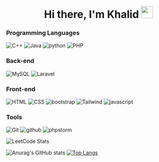 <h1 align="center">
  Hi there, I'm Khalid 
  <img src="https://github.com/blackcater/blackcater/raw/main/images/Hi.gif" height="32" />
</h1>

### Programming Languages
![C++](https://img.shields.io/badge/-C++-555555?&logo=c%2b%2b&labelColor=00599c&logoSize=auto)
![Java](https://img.shields.io/badge/-Java-555555?&logo=Java&logoSize=auto)
![python](https://img.shields.io/badge/-python-555555?&logo=python&labelColor=f7cc40&logoColor=346fa0&logoSize=auto)
![PHP](https://img.shields.io/badge/-PHP-555555?&logo=php&labelColor=4d588e&logoColor=white&logoSize=auto)

### Back-end 
![MySQL](https://img.shields.io/badge/-MySQL-555555?&logo=MySQL&labelColor=42759c&logoColor=white&logoSize=auto)
![Laravel](https://img.shields.io/badge/-Laravel-555555?&logo=Laravel&labelColor=f72c1f&logoColor=white&logoSize=auto)


### Front-end 
![HTML](https://img.shields.io/badge/-HTML-555555?&logo=html5&labelColor=dc4d26&logoColor=white&logoSize=auto)
![CSS](https://img.shields.io/badge/-CSS-555555?&logo=css3&labelColor=146eb0&logoColor=white&logoSize=auto)
![bootstrap](https://img.shields.io/badge/-Bootstrap-555555?&logo=bootstrap&labelColor=7010ef&logoColor=white&logoSize=auto)
![Tailwind](https://img.shields.io/badge/-Tailwind-555555?&logo=tailwindcss&labelColor=151c2c&logoColor=15b8c5&logoSize=auto)
![javascript](https://img.shields.io/badge/-javascript-555555?&logo=javascript&labelColor=000&logoColor=efd81d&logoSize=auto)


### Tools
![Git](https://img.shields.io/badge/-git-555555?&logo=git&labelColor=dc4d26&logoColor=white&logoSize=auto)
![github](https://img.shields.io/badge/-github-555555?&logo=github&labelColor=black&logoColor=white&logoSize=auto)
![phpstorm](https://img.shields.io/badge/-phpstorm-555555?&logo=phpstorm&labelColor=ad43e9&logoColor=000&logoSize=auto)


![LeetCode Stats](https://leetcard.jacoblin.cool/Khaled_Ghonem_2002?theme=dark&font=Noto%20Sans%20Telugu) 
<!-- ![](https://raw.githubusercontent.com/KhaledGhonem724/cf-stats/main/output/light_card.svg) -->


![Anurag's GitHub stats](https://github-readme-stats.vercel.app/api?username=KhaledGhonem724&theme=algolia&card_width=500&hide_title=true&show_icons=true&icon_color=27d4f1&ring_color=27d4f1)
[![Top Langs](https://github-readme-stats.vercel.app/api/top-langs/?username=KhaledGhonem724&theme=algolia&langs_count=6&layout=compact&card_width=200&title_color=27d4f1)](https://github.com/anuraghazra/github-readme-stats)
